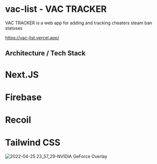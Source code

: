 # vac-list - VAC TRACKER

VAC TRACKER is a web app for adding and tracking cheaters steam ban statuses  

https://vac-list.vercel.app/

## Architecture / Tech Stack

# Next.JS
# Firebase
# Recoil
# Tailwind CSS

![2022-04-25 23_57_29-NVIDIA GeForce Overlay](https://user-images.githubusercontent.com/50103228/165181842-5fe86d84-825d-42ee-b974-ec1238c16c34.png)
